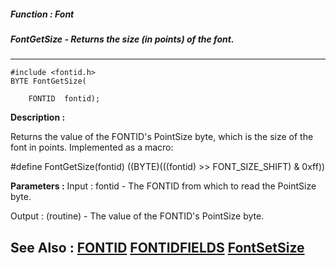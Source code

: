 ##### Function : Font
##### FontGetSize - Returns the size (in points) of the font.
---
```
#include <fontid.h>
BYTE FontGetSize(

	FONTID  fontid);
```
**Description :**

Returns the value of the FONTID's PointSize byte, which is the size of the font 
in points.  Implemented as a macro:

#define FontGetSize(fontid) ((BYTE)(((fontid) >> FONT_SIZE_SHIFT) & 0xff))

**Parameters :**
Input :
fontid  -  The FONTID from which to read the PointSize byte.

Output :
(routine)  -  The value of the FONTID's PointSize byte.



**See Also :**
[FONTID](/reference/Data/FONTID)
[FONTIDFIELDS](/reference/Data/FONTIDFIELDS)
[FontSetSize](/reference/Func/FontSetSize)
---
